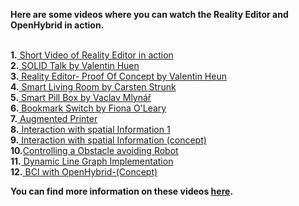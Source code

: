 <b> Here are some videos where you can watch the Reality Editor and OpenHybrid in action. </b> <br><br>

**1.**<a href="https://vimeo.com/133196130"> Short Video of Reality Editor in action </a><br>
**2.**<a href="http://openhybrid.org/solid.html"> SOLID Talk by Valentin Huen </a><br>
**3.**<a href="http://openhybrid.org/reality-editor.html"> Reality Editor- Proof Of Concept by Valentin Heun </a><br>
**4.**<a href="https://youtu.be/ctG1_2qun1s"> Smart Living Room by Carsten Strunk </a><br>
**5.**<a href="https://vimeo.com/155854804"> Smart Pill Box by Vaclav Mlynář </a><br>
**6.**<a href="https://vimeo.com/156018995"> Bookmark Switch by Fiona O'Leary </a><br>
**7.**<a href="https://vimeo.com/155443591"> Augmented Printer</a><br>
**8.**<a href="https://vimeo.com/154935623"> Interaction with spatial Information 1 </a><br>
**9.**<a href="https://vimeo.com/155330983"> Interaction with spatial Information (concept) </a><br>
**10.**<a href="https://youtu.be/PCEunCfCXPY">Controlling a Obstacle avoiding Robot</a><br>
**11.**<a href="https://youtu.be/eGy7I6OP1ew"> Dynamic Line Graph Implementation</a><br>
**12.**<a href="https://youtu.be/KupVqYzv6NU"> BCI with OpenHybrid-(Concept)</a><br>

<b> You can find more information on these videos <a href="http://forum.openhybrid.org/c/ShowTell">here</a>.</b>
